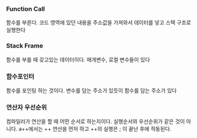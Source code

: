 ### Function Call

함수를 부른다. 코드 영역에 있던 내용을 주소값을 가져와서 데이터를 넣고 스택 구조로 실행한다

### Stack Frame

함수를 부를 때 갖고있는 데이터이다. 매개변수, 로컬 변수들이 있다

### 함수포인터

함수를 포인팅 하는 것이다. 변수를 담는 주소가 있듯이 함수를 담는 주소가 있다

### 연산자 우선순위

컴파일러가 연산을 할 때 어떤 순서로 하는지이다. 실행순서와 우선순위가 같은 것이 아니다. a++에서는 ++ 연산을 먼저 하고 ++의 실행은 ; 이 끝난 후에 작동된다.
